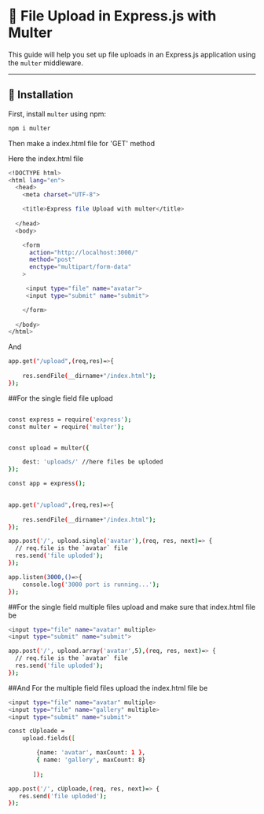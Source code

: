 # 📂 File Upload in Express.js with Multer

This guide will help you set up file uploads in an Express.js application using the `multer` middleware.

---

## 🚀 Installation

First, install `multer` using npm:

```sh
npm i multer

```
Then make a index.html file for 'GET' method

Here the index.html file

```sh
<!DOCTYPE html>
<html lang="en">
  <head>
    <meta charset="UTF-8">

    <title>Express file Upload with multer</title>
    
  </head>
  <body>

    <form
      action="http://localhost:3000/" 
      method="post" 
      enctype="multipart/form-data"
    >

     <input type="file" name="avatar">
     <input type="submit" name="submit">

    </form>
     
  </body>
</html>
```
And 

```sh
app.get("/upload",(req,res)=>{
     
    res.sendFile(__dirname+"/index.html");
});

```
##For the single field file upload

```sh

const express = require('express');
const multer = require('multer');


const upload = multer({ 

    dest: 'uploads/' //here files be uploded
});

const app = express();
 

app.get("/upload",(req,res)=>{
     
    res.sendFile(__dirname+"/index.html");
});

app.post('/', upload.single('avatar'),(req, res, next)=> {
  // req.file is the `avatar` file
  res.send('file uploded');
});

app.listen(3000,()=>{
    console.log('3000 port is running...');
});

```

##For the single field multiple files upload 
and make sure that index.html file be
```sh
<input type="file" name="avatar" multiple>
<input type="submit" name="submit">
```
```sh
app.post('/', upload.array('avatar',5),(req, res, next)=> {
  // req.file is the `avatar` file
  res.send('file uploded');
});
```


##And For the multiple field files  upload
the index.html file be

```sh
<input type="file" name="avatar" multiple>
<input type="file" name="gallery" multiple>
<input type="submit" name="submit">
```

```sh
const cUploade = 
    upload.fields([

        {name: 'avatar', maxCount: 1 }, 
        { name: 'gallery', maxCount: 8}
    
       ]);

app.post('/', cUploade,(req, res, next)=> {
   res.send('file uploded');
});
```



